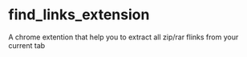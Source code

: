 # find_links_extension
A chrome extention that help you to extract all zip/rar flinks from your current tab
